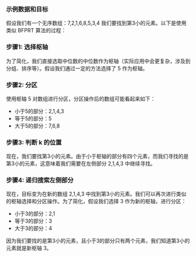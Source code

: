 ### 示例数据和目标

假设我们有一个无序数组：7,2,1,6,8,5,3,4 我们要找到第3小的元素。以下是使用类似 BFPRT 算法的过程：

### 步骤1: 选择枢轴

为了简化，我们直接选取中位数的中位数作为枢轴（实际应用中会更复杂，涉及到分组、排序等）。假设我们通过一定的方法选择了 5 作为枢轴。

### 步骤2: 分区

使用枢轴 5 对数组进行分区，分区操作后的数组可能看起来如下：

- 小于5的部分：2,1,4,3
- 等于5的部分：5
- 大于5的部分：7,6,8

### 步骤3: 判断 k 的位置

现在，我们要找第3小的元素。由于小于枢轴的部分有四个元素，而我们寻找的是第3小的元素，这意味着我们需要在左侧部分 2,1,4,3 中继续寻找。

### 步骤4: 递归搜索左侧部分

现在，目标变为在新的数组 2,1,4,3 中找到第3小的元素。我们可以再次进行类似的枢轴选择和分区操作。为了简化，假设我们选择 3 作为新的枢轴，进行分区：

- 小于3的部分：2,1
- 等于3的部分：3
- 大于3的部分：4

因为我们要找的是第3小的元素，且小于3的部分只有两个元素，我们知道第3小的元素就是新枢轴 3。